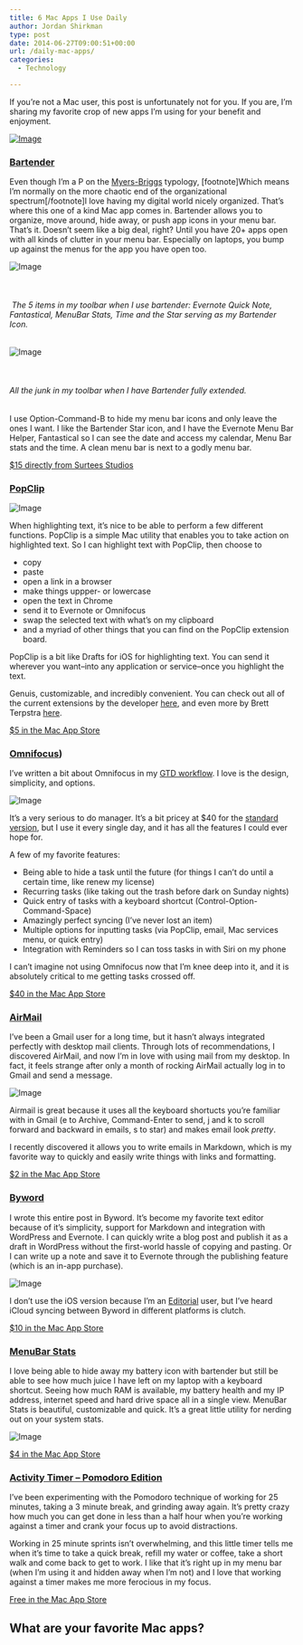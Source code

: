 ```yaml
---
title: 6 Mac Apps I Use Daily
author: Jordan Shirkman
type: post
date: 2014-06-27T09:00:51+00:00
url: /daily-mac-apps/
categories:
  - Technology

---
```

If you’re not a Mac user, this post is unfortunately not for you. If you are, I’m sharing my favorite crop of new apps I’m using for your benefit and enjoyment.

[![Image](/static/images/Use-for-mac-apps.jpeg)](https://jshirk.com/blog/daily-mac-apps)

### [Bartender](http://macbartender.com)

Even though I’m a P on the [Myers-Briggs](http://en.wikipedia.org/wiki/Myers-Briggs_Type_Indicator) typology, [footnote]Which means I’m normally on the more chaotic end of the organizational spectrum[/footnote]I love having my digital world nicely organized. That’s where this one of a kind Mac app comes in. Bartender allows you to organize, move around, hide away, or push app icons in your menu bar. That’s it. Doesn’t seem like a big deal, right? Until you have 20+ apps open with all kinds of clutter in your menu bar. Especially on laptops, you bump up against the menus for the app you have open too.

![Image](/static/images/Screen-Shot-2014-06-21-at-10.38.30-AM.jpeg) 

&nbsp;

######  The 5 items in my toolbar when I use bartender: Evernote Quick Note, Fantastical, MenuBar Stats, Time and the Star serving as my Bartender Icon.

![Image](/static/images/Screen-Shot-2014-06-21-at-10.38.25-AM.jpeg) 

&nbsp;

###### All the junk in my toolbar when I have Bartender fully extended.

I use Option-Command-B to hide my menu bar icons and only leave the ones I want. I like the Bartender Star icon, and I have the Evernote Menu Bar Helper, Fantastical so I can see the date and access my calendar, Menu Bar stats and the time. A clean menu bar is next to a godly menu bar.

[$15 directly from Surtees Studios](http://macbartender.com)

### [PopClip](https://itunes.apple.com/us/app/popclip/id445189367?mt=12&at=11l4uN)

![Image](/static/images/Screen-Shot-2014-06-21-at-10.39.19-AM.jpeg) 

When highlighting text, it’s nice to be able to perform a few different functions. PopClip is a simple Mac utility that enables you to take action on highlighted text. So I can highlight text with PopClip, then choose to

  * copy
  * paste
  * open a link in a browser
  * make things uppper- or lowercase
  * open the text in Chrome
  * send it to Evernote or Omnifocus
  * swap the selected text with what’s on my clipboard
  * and a myriad of other things that you can find on the PopClip extension board.

PopClip is a bit like Drafts for iOS for highlighting text. You can send it wherever you want–into any application or service–once you highlight the text.

Genuis, customizable, and incredibly convenient. You can check out all of the current extensions by the developer [here](https://pilotmoon.com/popclip/extensions/), and even more by Brett Terpstra [here](http://brettterpstra.com/projects/bretts-popclip-extensions/).

[$5 in the Mac App Store](https://itunes.apple.com/us/app/popclip/id445189367?mt=12&at=11l4uN) 

### [Omnifocus](https://itunes.apple.com/us/app/omnifocus-2/id867299399?mt=12&at=11l4uN))

I’ve written a bit about Omnifocus in my [GTD workflow](https://jshirk.com/blog/my-gtd/). I love is the design, simplicity, and options.

![Image](/static/images/omnifocus-forecast3.jpeg) 

It’s a very serious to do manager. It’s a bit pricey at $40 for the [standard version](https://itunes.apple.com/us/app/omnifocus-2/id867299399?mt=12&at=11l4uN), but I use it every single day, and it has all the features I could ever hope for.

A few of my favorite features:

  * Being able to hide a task until the future (for things I can’t do until a certain time, like renew my license)
  * Recurring tasks (like taking out the trash before dark on Sunday nights)
  * Quick entry of tasks with a keyboard shortcut (Control-Option-Command-Space)
  * Amazingly perfect syncing (I’ve never lost an item)
  * Multiple options for inputting tasks (via PopClip, email, Mac services menu, or quick entry)
  * Integration with Reminders so I can toss tasks in with Siri on my phone

I can’t imagine not using Omnifocus now that I’m knee deep into it, and it is absolutely critical to me getting tasks crossed off.

[$40 in the Mac App Store](https://itunes.apple.com/us/app/omnifocus-2/id867299399?mt=12&at=11l4uN)

### [AirMail](https://itunes.apple.com/us/app/airmail/id573171375?mt=12&at=11l4uN)

I’ve been a Gmail user for a long time, but it hasn’t always integrated perfectly with desktop mail clients. Through lots of recommendations, I discovered AirMail, and now I’m in love with using mail from my desktop. In fact, it feels strange after only a month of rocking AirMail actually log in to Gmail and send a message.

![Image](/static/images/Airmail-screenshot.jpeg) 

Airmail is great because it uses all the keyboard shortucts you’re familiar with in Gmail (e to Archive, Command-Enter to send, j and k to scroll forward and backward in emails, s to star) and makes email look _pretty_.

I recently discovered it allows you to write emails in Markdown, which is my favorite way to quickly and easily write things with links and formatting.

[$2 in the Mac App Store](https://itunes.apple.com/us/app/airmail/id573171375?mt=12&at=11l4uN)

### [Byword](https://itunes.apple.com/us/app/byword/id420212497?mt=12&at=11l4uN)

I wrote this entire post in Byword. It’s become my favorite text editor because of it’s simplicity, support for Markdown and integration with WordPress and Evernote. I can quickly write a blog post and publish it as a draft in WordPress without the first-world hassle of copying and pasting. Or I can write up a note and save it to Evernote through the publishing feature (which is an in-app purchase).

![Image](/static/images/Screen-Shot-2014-06-26-at-3.46.41-PM.jpeg) 

I don’t use the iOS version because I’m an [Editorial](https://itunes.apple.com/us/app/editorial/id673907758?mt=8&at=11l4uN) user, but I’ve heard iCloud syncing between Byword in different platforms is clutch.

[$10 in the Mac App Store](https://itunes.apple.com/us/app/byword/id420212497?mt=12&at=11l4uN)

### [MenuBar Stats](https://itunes.apple.com/us/app/menubar-stats-system-monitor/id714196447?mt=12&at=11l4uN)

I love being able to hide away my battery icon with bartender but still be able to see how much juice I have left on my laptop with a keyboard shortcut. Seeing how much RAM is available, my battery health and my IP address, internet speed and hard drive space all in a single view. MenuBar Stats is beautiful, customizable and quick. It’s a great little utility for nerding out on your system stats.

![Image](/static/images/MenuBar-Stats-Screenshot.jpeg) 

[$4 in the Mac App Store](https://itunes.apple.com/us/app/menubar-stats-system-monitor/id714196447?mt=12&at=11l4uN)

### [Activity Timer – Pomodoro Edition](https://itunes.apple.com/us/app/activity-timer-pomodoro-edition/id882713754?mt=12&at=11l4uN)

I’ve been experimenting with the Pomodoro technique of working for 25 minutes, taking a 3 minute break, and grinding away again. It’s pretty crazy how much you can get done in less than a half hour when you’re working against a timer and crank your focus up to avoid distractions.

Working in 25 minute sprints isn’t overwhelming, and this little timer tells me when it’s time to take a quick break, refill my water or coffee, take a short walk and come back to get to work. I like that it’s right up in my menu bar (when I’m using it and hidden away when I’m not) and I love that working against a timer makes me more ferocious in my focus.

[Free in the Mac App Store](https://itunes.apple.com/us/app/activity-timer-pomodoro-edition/id882713754?mt=12&at=11l4uN)

## What are your favorite Mac apps?
